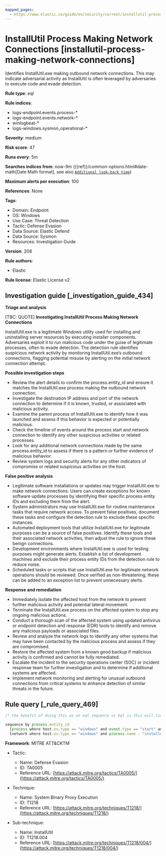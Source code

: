 ```yaml
---
mapped_pages:
  - https://www.elastic.co/guide/en/security/current/installutil-process-making-network-connections.html
---
```


# InstallUtil Process Making Network Connections [installutil-process-making-network-connections]

Identifies InstallUtil.exe making outbound network connections. This may indicate adversarial activity as InstallUtil is often leveraged by adversaries to execute code and evade detection.

**Rule type**: eql

**Rule indices**:

* logs-endpoint.events.process-*
* logs-endpoint.events.network-*
* winlogbeat-*
* logs-windows.sysmon_operational-*

**Severity**: medium

**Risk score**: 47

**Runs every**: 5m

**Searches indices from**: now-9m ({{ref}}/common-options.html#date-math[Date Math format], see also [`Additional look-back time`](docs-content://solutions/security/detect-and-alert/create-detection-rule.md#rule-schedule))

**Maximum alerts per execution**: 100

**References**: None

**Tags**:

* Domain: Endpoint
* OS: Windows
* Use Case: Threat Detection
* Tactic: Defense Evasion
* Data Source: Elastic Defend
* Data Source: Sysmon
* Resources: Investigation Guide

**Version**: 208

**Rule authors**:

* Elastic

**Rule license**: Elastic License v2

## Investigation guide [_investigation_guide_434]

**Triage and analysis**

[TBC: QUOTE]
**Investigating InstallUtil Process Making Network Connections**

InstallUtil.exe is a legitimate Windows utility used for installing and uninstalling server resources by executing installer components. Adversaries exploit it to run malicious code under the guise of legitimate processes, often to evade detection. The detection rule identifies suspicious network activity by monitoring InstallUtil.exe’s outbound connections, flagging potential misuse by alerting on the initial network connection attempt.

**Possible investigation steps**

* Review the alert details to confirm the process.entity_id and ensure it matches the InstallUtil.exe process making the outbound network connection.
* Investigate the destination IP address and port of the network connection to determine if it is known, trusted, or associated with malicious activity.
* Examine the parent process of InstallUtil.exe to identify how it was launched and assess if this behavior is expected or potentially malicious.
* Check the timeline of events around the process start and network connection to identify any other suspicious activities or related processes.
* Look for any additional network connections made by the same process.entity_id to assess if there is a pattern or further evidence of malicious behavior.
* Review system logs and security alerts for any other indicators of compromise or related suspicious activities on the host.

**False positive analysis**

* Legitimate software installations or updates may trigger InstallUtil.exe to make network connections. Users can create exceptions for known software update processes by identifying their specific process entity IDs and excluding them from the alert.
* System administrators may use InstallUtil.exe for routine maintenance tasks that require network access. To prevent false positives, document these tasks and configure the detection rule to exclude these specific instances.
* Automated deployment tools that utilize InstallUtil.exe for legitimate purposes can be a source of false positives. Identify these tools and their associated network activities, then adjust the rule to ignore these benign connections.
* Development environments where InstallUtil.exe is used for testing purposes might generate alerts. Establish a list of development machines and exclude their process entity IDs from the detection rule to reduce noise.
* Scheduled tasks or scripts that use InstallUtil.exe for legitimate network operations should be reviewed. Once verified as non-threatening, these can be added to an exception list to prevent unnecessary alerts.

**Response and remediation**

* Immediately isolate the affected host from the network to prevent further malicious activity and potential lateral movement.
* Terminate the InstallUtil.exe process on the affected system to stop any ongoing malicious actions.
* Conduct a thorough scan of the affected system using updated antivirus or endpoint detection and response (EDR) tools to identify and remove any malicious payloads or associated files.
* Review and analyze the network logs to identify any other systems that may have been contacted by the malicious process and assess if they are compromised.
* Restore the affected system from a known good backup if malicious activity is confirmed and cannot be fully remediated.
* Escalate the incident to the security operations center (SOC) or incident response team for further investigation and to determine if additional systems are affected.
* Implement network monitoring and alerting for unusual outbound connections from critical systems to enhance detection of similar threats in the future.


## Rule query [_rule_query_469]

```js
/* the benefit of doing this as an eql sequence vs kql is this will limit to alerting only on the first network connection */

sequence by process.entity_id
  [process where host.os.type == "windows" and event.type == "start" and process.name : "installutil.exe"]
  [network where host.os.type == "windows" and process.name : "installutil.exe" and network.direction : ("outgoing", "egress")]
```

**Framework**: MITRE ATT&CKTM

* Tactic:

    * Name: Defense Evasion
    * ID: TA0005
    * Reference URL: [https://attack.mitre.org/tactics/TA0005/](https://attack.mitre.org/tactics/TA0005/)

* Technique:

    * Name: System Binary Proxy Execution
    * ID: T1218
    * Reference URL: [https://attack.mitre.org/techniques/T1218/](https://attack.mitre.org/techniques/T1218/)

* Sub-technique:

    * Name: InstallUtil
    * ID: T1218.004
    * Reference URL: [https://attack.mitre.org/techniques/T1218/004/](https://attack.mitre.org/techniques/T1218/004/)



